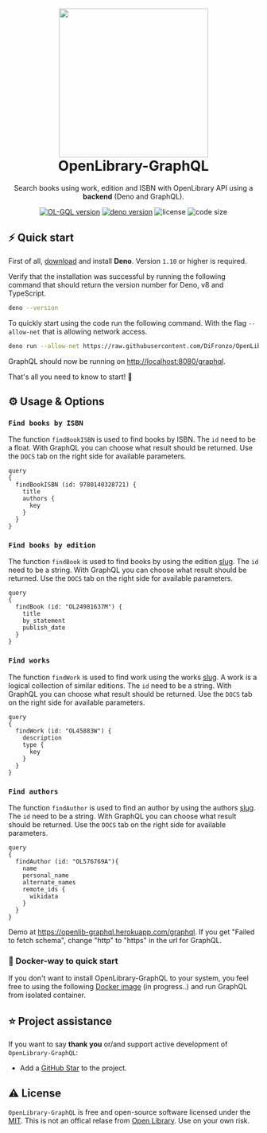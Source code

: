 <h1 align="center">
  <img src="https://openlibrary.org/static/images/openlibrary-logo-tighter.svg" width="300px"/><br/>
  OpenLibrary-GraphQL
</h1>
<p align="center">Search books using work, edition and ISBN with OpenLibrary API using a <b>backend</b> (Deno and GraphQL).

<p align="center"><a href="https://github.com/DiFronzo/OpenLibrary-GraphQL/releases" target="_blank"><img src="https://img.shields.io/badge/version-v1.0.0-blue?style=for-the-badge&logo=none" alt="OL-GQL version" /></a>&nbsp;<a href="https://deno.land/x/OpenLibrary-GraphQL@v1.0" target="_blank"><img src="https://img.shields.io/badge/Deno-1.10+-00ADD8?style=for-the-badge&logo=deno" alt="deno version" /></a>&nbsp;<img src="https://img.shields.io/badge/license-MIT-red?style=for-the-badge&logo=none" alt="license" />&nbsp;<img alt="code size" src="https://img.shields.io/github/languages/code-size/difronzo/OpenLibrary-GraphQL?style=for-the-badge&logo=none"></p>


## ⚡️ Quick start

First of all, [download](https://deno.land/) and install **Deno**. Version `1.10` or higher is required.

Verify that the installation was successful by running the following command that should return the version number for Deno, v8 and TypeScript.

```bash
deno --version
```

To quickly start using the code run the following command. With the flag `--allow-net` that is allowing network access. 

```bash
deno run --allow-net https://raw.githubusercontent.com/DiFronzo/OpenLibrary-GraphQL/main/mod.ts
```

GraphQL should now be running on [http://localhost:8080/graphql](http://localhost:8080/graphql).

That's all you need to know to start! 🎉

## ⚙️ Usage & Options

### `Find books by ISBN`
The function `findBookISBN` is used to find books by ISBN. The `id` need to be a float. With GraphQL you can choose what result should be returned. Use the `DOCS` tab on the right side for available parameters.
```gql
query
{
  findBookISBN (id: 9780140328721) {
    title
    authors {
      key
    }
  }
}
```
### `Find books by edition`
The function `findBook` is used to find books by using the edition [slug](https://openlibrary.org/books/OL24981637M). The `id` need to be a string. With GraphQL you can choose what result should be returned. Use the `DOCS` tab on the right side for available parameters.
```gql
query
{
  findBook (id: "OL24981637M") {
    title
    by_statement
    publish_date
  }
}
```
### `Find works`
The function `findWork` is used to find work using the works [slug](https://openlibrary.org/works/OL45883W). A work is a logical collection of similar editions. The `id` need to be a string. With GraphQL you can choose what result should be returned. Use the `DOCS` tab on the right side for available parameters.
```gql
query
{
  findWork (id: "OL45883W") {
    description
    type {
      key
    }
  }
}
```
### `Find authors`
The function `findAuthor` is used to find an author by using the authors [slug](https://openlibrary.org/authors/OL576769A). The `id` need to be a string. With GraphQL you can choose what result should be returned. Use the `DOCS` tab on the right side for available parameters.
```gql
query
{
  findAuthor (id: "OL576769A"){
    name
    personal_name
    alternate_names
    remote_ids {
      wikidata
    }
  }
}
```
Demo at https://openlib-graphql.herokuapp.com/graphql. If you get "Failed to fetch schema", change "http" to "https" in the url for GraphQL.

### 🐳 Docker-way to quick start

If you don't want to install OpenLibrary-GraphQL to your system, you feel free to using the following [Docker image](https://hub.docker.com/) (in progress..) and run GraphQL from isolated container.

## ⭐️ Project assistance

If you want to say **thank you** or/and support active development of `OpenLibrary-GraphQL`:

- Add a [GitHub Star](https://github.com/DiFronzo/OpenLibrary-GraphQL) to the project.

## ⚠️ License
`OpenLibrary-GraphQL` is free and open-source software licensed under the [MIT](https://github.com/DiFronzo/OpenLibrary-GraphQL/blob/main/LICENSE). This is not an offical relase from [Open Library](https://github.com/internetarchive/openlibrary). Use on your own risk.

